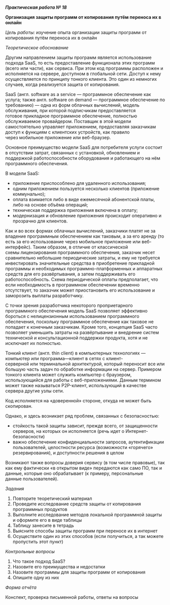 ﻿***Практическая работа № 18***

**Организация защиты программ от копирования путём переноса их в онлайн**

*Цель работы:* изучение опыта организации защиты программ от копирования путём переноса их в онлайн

*Теоретическое обоснование*

Другим направлением защиты программ является использование подхода SaaS, то есть предоставление функционала этих программ (всего или части), как сервиса. При этом код программы расположен и исполняется на сервере, доступном в глобальной сети. Доступ к нему осуществляется по принципу тонкого клиента. Это один из немногих случаев, когда реализуется защита от копирования.

SaaS (англ. software as a service — программное обеспечение как услуга; также англ. software on demand — программное обеспечение по требованию) — одна из форм облачных вычислений, модель обслуживания, при которой подписчикам предоставляется готовое прикладное программное обеспечение, полностью обслуживаемое провайдером. Поставщик в этой модели самостоятельно управляет приложением, предоставляя заказчикам доступ к функциям с клиентских устройств, как правило через мобильное приложение или веб-браузер.

Основное преимущество модели SaaS для потребителя услуги состоит в отсутствии затрат, связанных с установкой, обновлением и поддержкой работоспособности оборудования и работающего на нём программного обеспечения.

В модели SaaS:

- приложение приспособлено для удаленного использования;
- одним приложением пользуется несколько клиентов (приложение коммунально);
- оплата взимается либо в виде ежемесячной абонентской платы, либо на основе объёма операций;
- техническая поддержка приложения включена в оплату;
- модернизация и обновление приложения происходит оперативно и прозрачно для клиентов.

Как и во всех формах облачных вычислений, заказчики платят не за владение программным обеспечением как таковым, а за его аренду (то есть за его использование через мобильное приложение или веб-интерфейс). Таким образом, в отличие от классической схемы лицензирования программного обеспечения, заказчик несет сравнительно небольшие периодические затраты, и ему не требуется инвестировать значительные средства в приобретение прикладной программы и необходимых программно-платформенных и аппаратных средств для его развёртывания, а затем поддерживать его работоспособность. Схема периодической оплаты предполагает, что если необходимость в программном обеспечении временно отсутствует, то заказчик может приостановить его использование и заморозить выплаты разработчику.

С точки зрения разработчика некоторого проприетарного программного обеспечения модель SaaS позволяет эффективно бороться с нелицензионным использованием программного обеспечения, поскольку программное обеспечение как таковое не попадает к конечным заказчикам. Кроме того, концепция SaaS часто позволяет уменьшить затраты на развёртывание и внедрение систем технической и консультационной поддержки продукта, хотя и не исключает их полностью.

Тонкий клиент (англ. thin client) в компьютерных технологиях — компьютер или программа—клиент в сетях с клиент-серверной или терминальной архитектурой, который переносит все или большую часть задач по обработке информации на сервер. Примером тонкого клиента может служить компьютер с браузером, использующийся для работы с веб-приложениями. Данным термином может также называться P2P-клиент, использующий в качестве сервера другие узлы сети.

Код исполняется на «доверенной» стороне, откуда не может быть скопирован.

Однако, и здесь возникает ряд проблем, связанных с безопасностью:

- стойкость такой защиты зависит, прежде всего, от защищенности серверов, на которых он исполняется (речь идет о Интернет-безопасности)
- важно обеспечение конфиденциальности запросов, аутентификации пользователей, целостности ресурса (возможности «горячего» резервирования), и доступности решения в целом

Возникают также вопросы доверия сервису (в том числе правовые), так как ему фактически «в открытом виде» передаются как само ПО, так и данные, которые оно обрабатывает (к примеру, персональные данные пользователей).

*Задания*

1. Повторите теоретический материал
1. Проведите исследование средств защиты от копирования программных продуктов
1. Выполните исследование методов локальной программной защиты и оформите его в виде таблицы
1. Таблицу занесите в тетрадь
1. Выясните способы защиты программ при переносе их в интернет
1. Осуществите один из этих способов (если получиться, а так можете пропустить этот пункт) 

*Контрольные вопросы*

1. Что такое подход SaaS?
1. Назовите его преимущества и недостатки
1. Назовите программы для защиты программ от копирования
1. Опишите одну из них

*Форма отчёта*

Конспект, проверка письменной работы, ответы на вопросы

